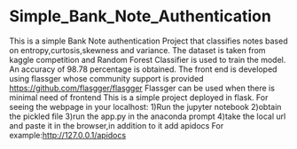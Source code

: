 # Simple_Bank_Note_Authentication
This is a simple Bank Note authentication Project that classifies notes based on entropy,curtosis,skewness and variance.
The dataset is taken from kaggle competition and Random Forest Classifier is used to train the model.
An accuracy of 98.78 percentage is obtained.
The front end is developed using flassger whose community support is provided https://github.com/flasgger/flasgger
Flassger can be used when there is minimal need of frontend
This is a simple project deployed in flask.
For seeing the webpage in your localhost:
    1)Run the jupyter notebook
    2)obtain the pickled file
    3)run the app.py in the anaconda prompt
    4)take the local url and paste it in the browser,in addition to it add apidocs
              For example:http://127.0.0.1/apidocs
